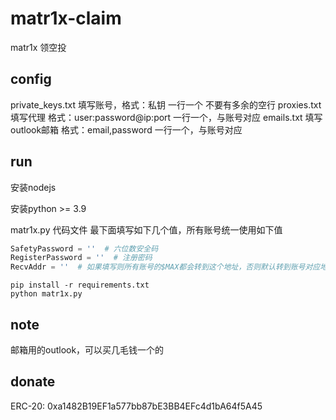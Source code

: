 # matr1x-claim

matr1x 领空投

## config

private_keys.txt 填写账号，格式：私钥 一行一个 不要有多余的空行
proxies.txt 填写代理 格式：user:password@ip:port 一行一个，与账号对应
emails.txt 填写outlook邮箱 格式：email,password 一行一个，与账号对应

## run

安装nodejs

安装python >= 3.9

matr1x.py 代码文件 最下面填写如下几个值，所有账号统一使用如下值

```python
SafetyPassword = ''  # 六位数安全码
RegisterPassword = ''  # 注册密码
RecvAddr = ''  # 如果填写则所有账号的$MAX都会转到这个地址，否则默认转到账号对应地址
```

```commandline
pip install -r requirements.txt
python matr1x.py
```

## note

邮箱用的outlook，可以买几毛钱一个的

## donate
ERC-20: 0xa1482B19EF1a577bb87bE3BB4EFc4d1bA64f5A45




